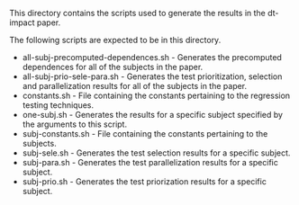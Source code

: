 This directory contains the scripts used to generate the results in the dt-impact paper. 

The following scripts are expected to be in this directory.

- all-subj-precomputed-dependences.sh - Generates the precomputed dependences for all of the subjects in the paper.
- all-subj-prio-sele-para.sh - Generates the test prioritization, selection and parallelization results for all of the subjects in the paper.
- constants.sh - File containing the constants pertaining to the regression testing techniques.
- one-subj.sh - Generates the results for a specific subject specified by the arguments to this script.
- subj-constants.sh - File containing the constants pertaining to the subjects. 
- subj-sele.sh - Generates the test selection results for a specific subject.
- subj-para.sh - Generates the test parallelization results for a specific subject.
- subj-prio.sh - Generates the test priorization results for a specific subject.